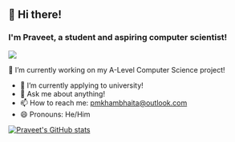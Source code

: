 ## 👋 Hi there! 
### I'm Praveet, a student and aspiring computer scientist!

![](https://komarev.com/ghpvc/?username=pmkhambhaita)

<!--
**pmkhambhaita/pmkhambhaita** is a ✨ _special_ ✨ repository because its `README.md` (this file) appears on your GitHub profile.

Here are some ideas to get you started:

-->

🔭 I’m currently working on my A-Level Computer Science project!
- 🌱 I’m currently applying to university!
- 💬 Ask me about anything!
- 📫 How to reach me: pmkhambhaita@outlook.com
- 😄 Pronouns: He/Him

[![Praveet's GitHub stats](https://github-readme-stats.vercel.app/api?username=pmkhambhaita)](https://github.com/anuraghazra/github-readme-stats)
